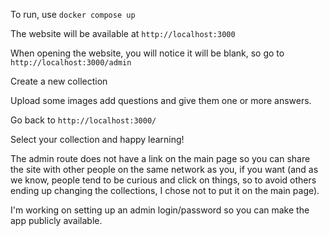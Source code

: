 To run, use `docker compose up`

The website will be available at `http://localhost:3000`

When opening the website, you will notice it will be blank, so go to `http://localhost:3000/admin`

Create a new collection

Upload some images add questions and give them one or more answers.

Go back to `http://localhost:3000/`

Select your collection and happy learning!

The admin route does not have a link on the main page so you can share the site with other people on the same network as you, if you want (and as we know, people tend to be curious and click on things, so to avoid others ending up changing the collections, I chose not to put it on the main page).

I'm working on setting up an admin login/password so you can make the app publicly available.
